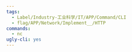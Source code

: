 ```yaml
---
tags:
  - Label/Industry-工业科学/IT/APP/Command/CLI
  - flag/APP/Network/Implement__/HTTP
commands:
  - nc
ugly-cli: yes
---
```

